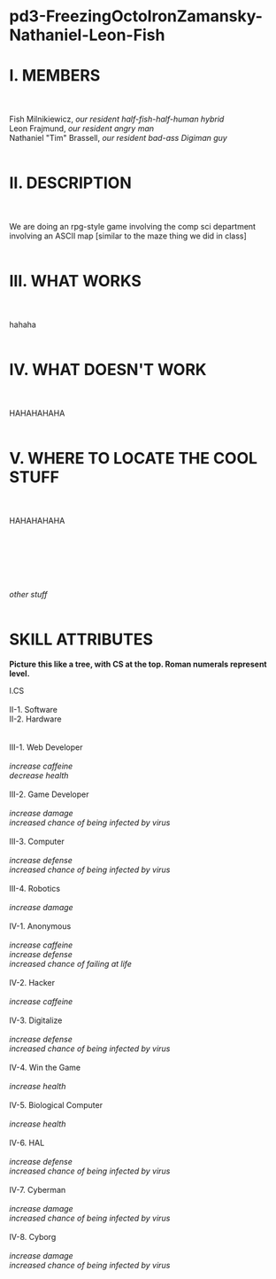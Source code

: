 <html>
<head>
<h1>
pd3-FreezingOctoIronZamansky-Nathaniel-Leon-Fish
</h1>
</head>

<body>
<h1>I. MEMBERS</h1><br><br>
Fish Milnikiewicz, <i>our resident half-fish-half-human hybrid</i><br>
Leon Frajmund, <i>our resident angry man</i><br>
Nathaniel "Tim" Brassell, <i>our resident bad-ass Digiman guy</i><br><br>
	
<h1>II. DESCRIPTION</h1><br><br>
We are doing an rpg-style game involving the comp sci department involving an ASCII map [similar to the maze thing we did in class]<br><br>

<h1>III. WHAT WORKS</h1><br><br>
hahaha<br><br>


<h1>IV. WHAT DOESN'T WORK</h1><br><br>
HAHAHAHAHA<br><br>

<h1>V. WHERE TO LOCATE THE COOL STUFF</h1><br><br>
HAHAHAHAHA<br><br>


<br><br><br><br><br>
<i>other stuff</i><br><br>
<h1>SKILL ATTRIBUTES </h1>
<b>Picture this like a tree, with CS at the top. Roman numerals represent level.</b>
<p>
I.CS 
<br><br>
II-1. Software<br>
II-2. Hardware<br>
<br><br>
III-1. Web Developer<br>
	<br><i>increase caffeine</i>
	<br><i>decrease health</i><br><br>
III-2. Game Developer<br>
	<br><i>increase damage</i>
	<br><i>increased chance of being infected by virus</i><br><br>
III-3. Computer<br>
	<br><i>increase defense</i>
	<br><i>increased chance of being infected by virus</i><br><br>
III-4. Robotics<br>
	<br><i>increase damage</i>
<br><br>
IV-1. Anonymous<br>
	<br><i>increase caffeine</i>
	<br><i>increase defense</i>
	<br><i>increased chance of failing at life</i><br><br>
IV-2. Hacker<br>
	<br><i>increase caffeine</i><br><br>
IV-3. Digitalize<br>
	<br><i>increase defense</i>
	<br><i>increased chance of being infected by virus</i><br><br>
IV-4. Win the Game<br>
	<br><i>increase health</i><br><br>
IV-5. Biological Computer<br>
	<br><i>increase health</i><br><br>
IV-6. HAL<br>
	<br><i>increase defense</i>
	<br><i>increased chance of being infected by virus</i><br><br>
IV-7. Cyberman<br>
	<br><i>increase damage</i>
	<br><i>increased chance of being infected by virus</i><br><br>
IV-8. Cyborg<br>
	<br><i>increase damage</i>
	<br><i>increased chance of being infected by virus</i><br><br>
</p>

</body>
</html>
